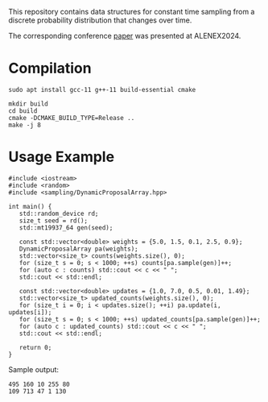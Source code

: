 This repository contains data structures for constant time sampling from a discrete probability distribution that changes over time.

The corresponding conference [paper](https://epubs.siam.org/doi/10.1137/1.9781611977929.14) was presented at ALENEX2024.

# Compilation
```
sudo apt install gcc-11 g++-11 build-essential cmake

mkdir build
cd build
cmake -DCMAKE_BUILD_TYPE=Release ..
make -j 8
```

# Usage Example
```
#include <iostream>
#include <random>
#include <sampling/DynamicProposalArray.hpp>

int main() {
   std::random_device rd;
   size_t seed = rd();
   std::mt19937_64 gen(seed);

   const std::vector<double> weights = {5.0, 1.5, 0.1, 2.5, 0.9};
   DynamicProposalArray pa(weights);
   std::vector<size_t> counts(weights.size(), 0);
   for (size_t s = 0; s < 1000; ++s) counts[pa.sample(gen)]++;
   for (auto c : counts) std::cout << c << " ";
   std::cout << std::endl;

   const std::vector<double> updates = {1.0, 7.0, 0.5, 0.01, 1.49};
   std::vector<size_t> updated_counts(weights.size(), 0);
   for (size_t i = 0; i < updates.size(); ++i) pa.update(i, updates[i]);
   for (size_t s = 0; s < 1000; ++s) updated_counts[pa.sample(gen)]++;
   for (auto c : updated_counts) std::cout << c << " ";
   std::cout << std::endl;
   
   return 0;
}
```
Sample output:
```
495 160 10 255 80 
109 713 47 1 130 
```
